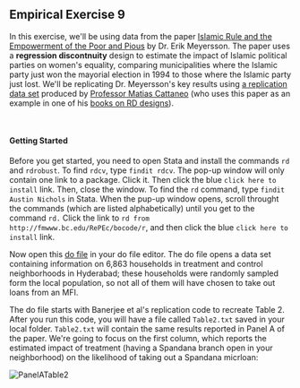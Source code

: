 ## Empirical Exercise 9  

In this exercise, we'll be using data from the paper [Islamic Rule and the Empowerment of the Poor and Pious](https://www.jstor.org/stable/24029175?seq=1) by 
Dr. Erik Meyersson.  The paper uses a **regression discontnuity** design to estimate the impact of Islamic political parties on women's equality, comparing municipalities where the Islamic party just won the mayorial election in 1994 to those where the Islamic party just lost.  We'll be replicating Dr. Meyersson's key results using [a replication data set](https://github.com/rdpackages-replication/CIT_2019_CUP) produced by [Professor Matias Cattaneo](https://cattaneo.princeton.edu/home) (who uses this paper as an example in one of his [books on RD designs](https://cattaneo.princeton.edu/books/Cattaneo-Idrobo-Titiunik_2018_CUP-Vol2.pdf)).  

<br>

#### Getting Started

Before you get started, you need to open Stata and install the commands `rd` and `rdrobust`.  To find `rdcv`, 
type `findit rdcv`.  The pop-up window will only contain one link to a package.  Click it.  Then click 
the blue `click here to install` link.  Then, close the window.  To find the `rd` command, 
type `findit Austin Nichols` in Stata.  When the pup-up window opens, scroll throught the commands (which are listed 
alphabetically) until you get to the command `rd.`  Click the link to `rd from http://fmwww.bc.edu/RePEc/bocode/r`, and 
then click the blue `click here to install` link.

Now open this [do file](https://pjakiela.github.io/ECON379/exercises/E8-TOT/E8-in-class.do) in your do file editor.  The do file 
opens a data set containing information on 6,863 households in treatment and control neighborhoods in Hyderabad; these households 
were randomly sampled form the local population, so not all of them will have chosen to take out loans from an MFI.  

The do file 
starts with Banerjee et al's replication code to recreate Table 2.  After you run this code, you will have a file called 
`Table2.txt` saved in your local folder.  `Table2.txt` will contain the same results reported in Panel A of the paper.  We're 
going to focus on the first column, which reports the estimated impact of treatment (having a Spandana branch open in your 
neighborhood) on the likelihood of taking out a Spandana micrloan:

![PanelATable2](https://pjakiela.github.io/ECON379/exercises/E8-TOT/MOM-Tab2-color.png)
